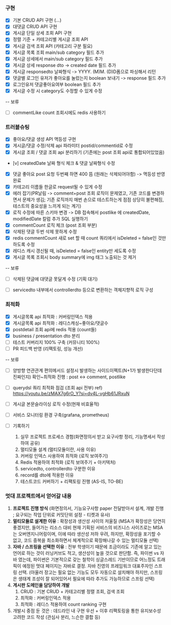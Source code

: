 ### 구현
- [x] 기본 CRUD API 구현 (...)
- [x] 대댓글 CRUD API 구현
- [x] 게시글 단일 상세 조회 API 구현
- [x] 정렬 기준 + 카테고리별 게시글 조회 API
- [x] 게시글 검색 조회 API (카테고리 구분 필요)
- [x] 게시글 목록 조회 main/sub category 필드 추가
- [x] 게시글 상세에서 main/sub category 필드 추가
- [x] 게시글 상세 response dto -> created date 필드 추가
- [x] 게시글 responsedto 날짜형식 -> YYYY. (M)M. (D)D폼으로 파싱해서 리턴
- [x] 댓글별 로그인 유저가 좋아요를 눌렀는지 boolean 보내기 -> response 필드 추가
- [x] 로그인유저 댓글좋아요여부 boolean 필드 추가
- [x] 게시글 수정 시 category도 수정할 수 있게 수정

-- 보류
- [ ] commentLike count 조회시에도 redis 사용하기

### 트러블슈팅
- [x] 좋아요/댓글 생성 API 멱등성 구현
- [x] 게시글/댓글 수정/삭제 api 파라미터 postid/commentid로 수정
- [x] 게시글 조회 / 댓글 조회 api 분리하기 (기존에는 post 조회 api로 통합되어있었음)
- [v] createdDate 날짜 형식 체크 & 댓글 날짜형식 수정
- [x] 댓글 좋아요 post 요청 두번째 하면 400 뜸 (원래는 삭제되어야함) -> 멱등성 반영 완료
- [x] 카테고리 이름들 한글로 request될 수 있게 수정
- [x] 에러 잡기(PR날림 -> comment+post 조회 로직이 문제였고, 기존 코드를 변경하면서 문제가 생김; 기존 로직까지 매번 손으로 테스트하는게 점점 상당히 불편해짐, 테스트의 중요성을 느끼게 되는 계기)
- [x] 로직 수정에 따른 스키마 변경 -> DB 접속해서 postlike 에 createdDate, modifiedDate 칼럼 추가 SQL 실행하기
- [x] commentCount 로직 체크 (post 조회 부분)
- [x] 삭제된 댓글 두번 삭제 못하게 수정
- [x] redis commentCount 새로 set 할 때 count 쿼리에서 isDeleted = false인 것만 하도록 수정
- [x] 레디스 캐시 갱신될 때, isDeleted = false인 entity만 세도록 수정
- [x] 게시글 목록 조회시 body summary에 img 태그 노출되는 것 제거

-- 보류
- [ ] 삭제된 댓글에 대댓글 못달게 수정 (기획 대기)
- [ ] servicedto 내부에서 controllerdto 등으로 변환하는 객체지향적 로직 구성


### 최적화
- [x] 게시글목록 api 최적화 : 커버링인덱스 적용
- [x] 게시글목록 api 최적화 : 레디스캐싱~좋아요/댓글수
- [x] postdetail 조회 api에 redis 적용 (count들)
- [x] business / presentation dto 분리
- [ ] 테스트 커버리지 100% 구축 (커뮤니티 100%)
- [ ] PR 피드백 반영 (리팩토링, 성능 개선)

-- 보류
- [ ] 양방향 연관관계 편의메서드 설정시 발생하는 사이드이펙트(N+1가 발생한다던데 진짜인지) 확인~최적화 진행 : post <-> comment, postlike
- [ ] querydsl 쿼리 최적화 점검 (조회 api 전부)
ref) https://youtu.be/zMAX7g6rO_Y?si=dv4L-vgHb61JRxuN
- [ ] 게시글 본문슬라이싱 로직 수정(현재 비효율적)
- [ ] 서비스 모니터링 환경 구축(grafana, prometheus)

- [ ] 기록하기
	1. 실무 프로젝트 프로세스 경험(화면정의서 받고 요구사항 정리, 기능명세서 작성하여 공유)
	2. 멀티모듈 설계 (멀티모듈이란, 사용 이유)
	3. 커버링 인덱스 사용하여 최적화 (로직 보여주기)
	4. Redis 적용하여 최적화 (로직 보여주기 + 아키텍처)
	5. servicedto, controllerdto 구분한 이유
	6. record를 dto에 적용한 이유
	7. 테스트코드 커버하기 + 리팩토링 진행 (AS-IS, TO-BE)

### 멋대 프로젝트에서 얻어갈 내용
1. **프로젝트 진행 방식** (화면정의서, 기능요구사항 paper 전달받아서 설계, 개발 진행 ; 요구되는 작업 단위로 커밋단위 설정 - 티켓과 유사)
2. **멀티모듈로 설계한 이유** : 확장성과 생산성 사이의 저울질 (MSA가 확장성은 당연히 좋겠지만, 들어가는 리소스 대비 현재 기획된 서비스의 비즈니스 사이즈로는 MSA는 오버엔지니어링이며, 이에 따라 생산성 저하 우려,
   하지만, 확장성을 포기할 수 없고, 코드 중복을 최소화하면서 체계적으로 확장해나갈 수 있는 멀티모듈 선택)
3. **자바 / 스프링을 선택한 이유** : 전부 학생이기 때문에 조금이라도 기존에 알고 있는 언어로 하는 것이 러닝커브도 적고, 생산성이 높을 것으로 판단함. 즉, 파이썬 vs 자바 였는데, 파이썬은 기본적으로 갖는 철학이 싱글스레드 기반이므로 어느정도 트래픽이 예정된 멋대 페이지는 자바로 결정. 자바 진영의 프레임워크 대표주자인 스프링 선택. (아울러 장고는 필요 없는 기능도 모두 자동으로 설치해야 하지만, 스프링은 생태계 조성이 잘 되어있어서 필요에 따라 추가도 가능하므로 스프링 선택)
4. **게시판 도메인을 담당하여 개발**
	1. CRUD : 기본 CRUD + 카테고리별 정렬 조회, 검색 조회
	2. 최적화 : 커버링인덱스 적용
	3. 최적화 : 레디스 적용하여 count ranking 구현
5. 개발시 중점 둔 것은 : 데드라인 내 구현 우선 + 이후 리팩토링을 통한 유지보수성 고려한 코드 작성 (관심사 분리, 느슨한 결합 등)

